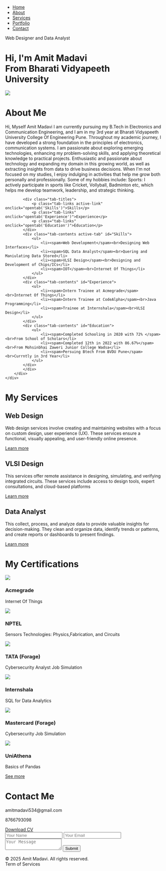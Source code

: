<!DOCTYPE html>
<html lang="en">
<head>
    <meta charset="UTF-8">
    <meta http-equiv="X-UA-Compatible" content="IE=edge">
    <meta name="viewport" content="width=device-width, initial-scale=1.0">
    <title>Personal Portfolio Website</title>
    <link rel="stylesheet" href="style.css">
    <script src="https://kit.fontawesome.com/e8eafd6834.js" crossorigin="anonymous"></script>
</head>
<body>
<div id="header">
    <div class="container">
        <nav>
            <ul id="sidemenu">
                <li><a href="#header">Home</a></li>
                <li><a href="#about">About</a></li>
                <li><a href="#services">Services</a></li>
                <li><a href="#portfolio">Portfolio</a></li>
                <li><a href="#contact">Contact</a></li>
                <i class="fa-solid fa-circle-xmark" onclick="closemenu()"></i>
            </ul>
            <i class="fa-solid fa-bars" onclick="openmenu()"></i>
        </nav>
        <div class="header-text">
            <p>Web Designer and Data Analyst</p>
            <h1>Hi, I'm <span>Amit Madavi</span><br>From Bharati Vidyapeeth<br>University</h1>
        </div>
    </div>
</div>
<!------------about---------->
<div id="about">
    <div class="container">
        <div class="row">
            <div class="about-col-1">
                <img src="images/user.png.jpeg">
            </div>
            <div class="about-col-2">
                <h1> <class="sub-title">About Me</h1>
                <p>Hi, Myself Amit Madavi I am currently pursuing my B.Tech in Electronics and Communication Engineering, and I am in my 3rd year at Bharati Vidyapeeth University College Of Engineering Pune.
                 Throughout my academic journey, I have developed a strong foundation in the principles of electronics, communication systems. I am passionate about exploring emerging technologies, enhancing my problem-solving skills, and applying theoretical knowledge to practical projects.
                 Enthusiastic and passionate about technology and expanding my domain in this growing world, as well as extracting insights from data to drive business decisions.
                 When I'm not focused on my studies, I enjoy indulging in activities that help me grow both personally and professionally. Some of my hobbies include:
                 Sports: I actively participate in sports like Cricket, Vollyball, Badminton etc, which helps me develop teamwork, leadership, and strategic thinking.</p>

            <div class="tab-titles">
                <p class="tab-links active-link" onclick="opentab('Skills')">Skills</p>
                <p class="tab-links" onclick="opentab('Experience')">Experience</p>
                <p class="tab-links" onclick="opentab('Education')">Education</p>
            </div> 
            <div class="tab-contents active-tab" id="Skills">
                <ul>
                    <li><spam>Web Development</spam><br>Designing Web Interfaces</li>
                    <li><spam>SQL Data Analyst</spam><br>Quering and Maniulating Data Stored</li>
                    <li><spam>VLSI Design</spam><br>Designing and Development of Chips/ICs</li>
                    <li><spam>IOT</spam><br>Internet Of Things</li>
                </ul>
            </div>
            <div class="tab-contents" id="Experience">
                <ul>
                    <li><spam>Intern Trainee at Acmegrade</spam><br>Internet Of Things</li>
                    <li><spam>Intern Trainee at CodeAlpha</spam><br>Java Programming</li>
                    <li><spam>Trainee at Internshala</spam><br>VLSI Design</li>
                </ul>
            </div>
            <div class="tab-contents" id="Education">
                <ul>
                    <li><spam>Completed Schooling in 2020 with 72% </spam><br>From School of Scholars</li>
                    <li><spam>Completed 12th in 2022 with 86.67%</spam><br>From Mohsinbhai Zaweri Junior College Wadsa</li>
                    <li><spam>Persuing Btech From BVDU Pune</spam><br>Currntly in 3rd Year</li>
                </ul>
            </div>
            </div>
        </div>
    </div>
</div>
<!----------------sevices--------------->
<div id="services">
    <div class="container">
        <h1> <class="sub-title">My Services</h1>
        <div class="services-list">
             <div>
                <i class="fa-solid fa-globe"></i>
                <h2>Web Design</h2>
                <p>Web design services involve creating and maintaining websites with a focus on custom design, user experience (UX).
                   These services ensure a functional, visually appealing, and user-friendly online presence.</p>
                   <a href="#">Learn more</a>
             </div>
             <div>
                <i class="fa-solid fa-microchip"></i>
                <h2>VLSI Design</h2>
                <p>This services offer remote assistance in designing, simulating, and verifying integrated circuits.
                   These services include access to design tools, expert consultations, and cloud-based platforms</p>
                   <a href="#">Learn more</a>
             </div>
             <div>
                <i class="fa-solid fa-cloud"></i>
                <h2>Data Analyst</h2>
                <p>This collect, process, and analyze data to provide valuable insights for decision-making. 
                    They clean and organize data, identify trends or patterns, and create reports or dashboards to present findings.</p>
                   <a href="#">Learn more</a>
             </div>
        </div>
    </div>
</div>
<!------------portfolio---------->
<div id="portfolio">
      <div class="container">
        <h1> <class="sub-title">My Certifications</h1>
        <div class="certification-list">
        <div class="certifications">
            <img src="images/acmegrade.png">
            <div class="layer">
                <h3>Acmegrade</h3>
                <p>Internet Of Things</p>
                <a href="#"><i class="fa-solid fa-up-right-from-square"></i></a>
        </div>
        </div>
        <div class="certifications">
            <img src="images/nptle.png">
            <div class="layer">
                <h3>NPTEL</h3>
                <p>Sensors Technologies: Physics,Fabrication, and Circuits</p>
                <a href="#"><i class="fa-solid fa-up-right-from-square"></i></a>
        </div>
        </div>
        <div class="certifications">
            <img src="images/tata.png">
            <div class="layer">
                <h3>TATA (Forage)</h3>
                <p>Cybersecurity Analyst Job Simulation</p>
                <a href="#"><i class="fa-solid fa-up-right-from-square"></i></a>
        </div>
        </div>
        <div class="certifications">
            <img src="images/internshala.png">
            <div class="layer">
                <h3>Internshala</h3>
                <p>SQL for Data Analytics</p>
                <a href="#"><i class="fa-solid fa-up-right-from-square"></i></a>
        </div>
        </div>
        <div class="certifications">
            <img src="images/master.png">
            <div class="layer">
                <h3>Mastercard (Forage)</h3>
                <p>Cybersecurity Job Simulation</p>
                <a href="#"><i class="fa-solid fa-up-right-from-square"></i></a>
        </div>
        </div>
        <div class="certifications">
            <img src="images/uniathene.png">
            <div class="layer">
                <h3>UniAthena</h3>
                <p>Basics of Pandas</p>
                <a href="#"><i class="fa-solid fa-up-right-from-square"></i></a>
        </div>
        </div>
        </div>
        <a href="#" class="btn">See more</a>
      </div>
</div>
<!-------------contact------------>
<div id="contact">
    <div class="container">
        <div class="row">
            <div class="contact-left">
                <h1 class="sub-title">Contact Me</h1>
                <p><i class="fa-solid fa-paper-plane"></i>amitmadavi534@gmail.com</p>
                <p><i class="fa-solid fa-phone"></i>8766793098</p>
                <div class="social-icons">
                    <a href="https://facebook.com/"><i class="fa-brands fa-facebook"></i></a>
                    <a href=""><i class="fa-brands fa-twitter-square"></i></a>
                    <a href=""><i class="fa-brands fa-instagram"></i></a>
                    <a href=""><i class="fa-brands fa-linkedin"></i></a>
                </div>
                <a href="" class="btn btn2">Download CV</a>
            </div>
            <div class="contact-right">
                <form name="submit-to-google-sheet">
                    <input type="text" name="Name" placeholder="Your Name" required>
                    <input type="email" name="Email" placeholder="Your Email" required>
                    <textarea name="Message" row="6" placeholder="Your Message"></textarea>
                    <button type="Submit" class="btn btn2">Submit</button>
                </form>
                <span id="msg"></span>
            </div>
        </div>
    </div>
    <div class="copyright">
        <p>© 2025 Amit Madavi. All rights reserved.<br>Term of Services</p>
    </div>
</div>


<script>

    var tablinks = document.getElementsByClassName("tab-links");
    var tabcontents = document.getElementsByClassName("tab-contents");
    
    function opentab(tabname){
        for(tablink of tablinks){
            tablink.classList.remove("active-link");
        }
        for(tabcontent of tabcontents){
            tabcontent.classList.remove("active-tab");
        }
        event.currentTarget.classList.add("active-link");
        document.getElementById(tabname).classList.add("active-tab");
}

</script>
<script>

    var sidemenu = document.getElementById("sidemenu");

    function openmenu(){
        sidemenu.style.right = "0";
    }
    function closemenu(){
        sidemenu.style.right = "-230px";
    }
</script>
<script>
    const scriptURL = 'https://script.google.com/macros/s/AKfycbx5zrOnfo8xazKC6Norm3-tVG1GEAnrn9TnJlQQPmmSD_0SJgpPgfZr3kEj0s1WrqUD/exec'
    const form = document.forms['submit-to-google-sheet']
    const msg = document.getElementById("msg")
  
    form.addEventListener('submit', e => {
      e.preventDefault()
      fetch(scriptURL, { method: 'POST', body: new FormData(form)})
        .then(response => {
            msg.innerHTML = "Message Sent Successfully"
            setTimeout(function(){
                msg.innerHTML =""
            },5000)
            form.reset()
        })
        .catch(error => console.error('Error!', error.message))
    })
  </script>
</body>
</html>
